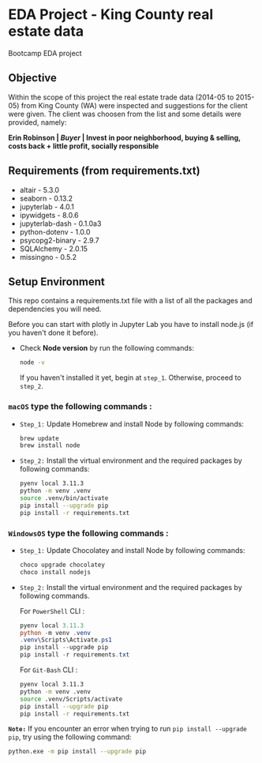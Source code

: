 
# EDA Project - King County real estate data 
Bootcamp EDA project


## Objective


Within the scope of this project the real estate trade data (2014-05 to 2015-05) from King County (WA) were inspected and suggestions for the client were given.
The client was choosen from the list and some details were provided, namely:

**Erin Robinson |	*Buyer*	|    Invest in poor neighborhood, buying & selling, costs back + little profit, socially responsible**


## Requirements (from requirements.txt)
- altair - 5.3.0
- seaborn - 0.13.2
- jupyterlab - 4.0.1
- ipywidgets - 8.0.6
- jupyterlab-dash - 0.1.0a3
- python-dotenv - 1.0.0
- psycopg2-binary - 2.9.7
- SQLAlchemy - 2.0.15
- missingno - 0.5.2



## Setup Environment
This repo contains a requirements.txt file with a list of all the packages and dependencies you will need.

Before you can start with plotly in Jupyter Lab you have to install node.js (if you haven't done it before).
- Check **Node version**  by run the following commands:
    ```sh
    node -v
    ```
    If you haven't installed it yet, begin at `step_1`. Otherwise, proceed to `step_2`.


### **`macOS`** type the following commands : 


- `Step_1:` Update Homebrew and install Node by following commands:
    ```sh
    brew update
    brew install node
    ```

- `Step_2:` Install the virtual environment and the required packages by following commands:

    ```BASH
    pyenv local 3.11.3
    python -m venv .venv
    source .venv/bin/activate
    pip install --upgrade pip
    pip install -r requirements.txt
    ```
### **`WindowsOS`** type the following commands :


- `Step_1:` Update Chocolatey and install Node by following commands:
    ```sh
    choco upgrade chocolatey
    choco install nodejs
    ```

- `Step_2:` Install the virtual environment and the required packages by following commands.

   For `PowerShell` CLI :

    ```PowerShell
    pyenv local 3.11.3
    python -m venv .venv
    .venv\Scripts\Activate.ps1
    pip install --upgrade pip
    pip install -r requirements.txt
    ```

    For `Git-Bash` CLI :
  
    ```BASH
    pyenv local 3.11.3
    python -m venv .venv
    source .venv/Scripts/activate
    pip install --upgrade pip
    pip install -r requirements.txt
    ```
 

 **`Note:`**
    If you encounter an error when trying to run `pip install --upgrade pip`, try using the following command:

   ```Bash
   python.exe -m pip install --upgrade pip
   ```
